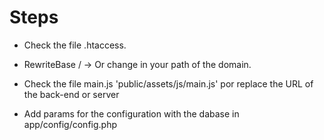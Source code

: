 # Steps
 - Check the file .htaccess.
 - RewriteBase / -> Or change in your path of the domain.

 - Check the file main.js 'public/assets/js/main.js' por replace the URL of the back-end or server
 - Add params for the configuration with the dabase in app/config/config.php
